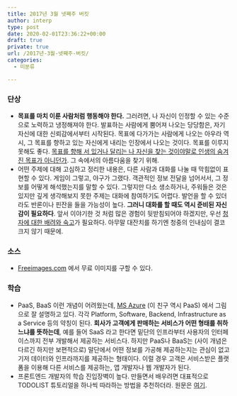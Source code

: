 ```yaml
---
title: 2017년 3월 넷째주 버킷
author: interp
type: post
date: 2020-02-01T23:36:22+00:00
draft: true
private: true
url: /2017년-3월-넷째주-버킷/
categories:
  - 미분류

---
```

### 단상

  * **목표를 마치 이룬 사람처럼 행동해야 한다.** 그러려면, 나 자신이 인정할 수 있는 수준으로 노력하고 냉정해져야 한다. 발표하는 사람에게 뿜어져 나오는 당당함은, 자기 자신에 대한 신뢰감에서부터 시작된다. 목표에 다가가는 사람에게 나오는 아우라 역시, 그 목표를 향하고 있는 자신에게 내리는 인장에서 나오는 것이다. 목표를 이루지 못해도 좋다. <span style="text-decoration: underline;">목표를 향해 서 있거나 달리는 나 자신을 찾는 것이야말로 인생의 숨겨진 목표가 아니던가</span>. 그 속에서의 아름다움을 찾기 위해.
  * 어떤 주제에 대해 고심하고 정리한 내용은, 다른 사람과 대화를 나눌 때 막힘없이 표현할 수 있다. 게임이 그렇고, 야구가 그랬다. 객관적인 정보 전달을 넘어서서, 그 정보를 어떻게 해석했는지를 말할 수 있다. 그렇지만 다소 생소하거나, 주워들은 것은 있지만 깊게 생각해보지 못한 주제는 대화에 참여하기도 어렵다. 발언을 할 수 있더라도 반론이나 핀잔을 들을 가능성이 높다. **그러니 대화를 할 때도 역시 준비된 자신감이 필요하다**. 앞서 이야기한 것 처럼 많은 경험이 뒷받침되어야 하겠지만, 우선 <span style="text-decoration: underline;">청자에 대한 배려와 숙고</span>가 필요하다. 아무말 대잔치를 하기엔 청중의 인내심이 결코 크지 않기 때문에.

### 소스

  * [Freeimages.com][1] 에서 무료 이미지를 구할 수 있다.

### 학습

  * PaaS, BaaS 이런 개념이 어려웠는데, [MS Azure][2] (이 친구 역시 PaaS) 에서 그림으로 잘 설명하고 있다. 각각 Platform, Software, Backend, Infrastructure as a Service 등의 약칭이 된다. **회사가 고객에게 판매하는 서비스가 어떤 형태를 취하느냐를 뜻하는데**, 예를 들어 SaaS 라고 한다면 밑단의 인프라부터 사용자의 인터페이스까지 전부 개발해서 제공하는 서비스다. 하지만 PaaS나 BaaS는 (사이 개념은 다르긴 하지만 보편적으로) 말단에서 어떤 정보를 가공해 제공하는지는 관심이 없고 기저 데이터와 인프라까지를 제공하는 형태이다. 이럴 경우 고객은 서비스받은 플랫폼을 이용해 다른 서비스를 제공하는, 앱 개발자나 웹 개발자가 된다.
  * 프론트엔드 개발자의 학습 진입장벽이 높다. 만들면서 배우려면 대표적으로 TODOLIST 튜토리얼을 하나씩 따라하는 방법을 추천하더라. 원문은 [여기][3].

 [1]: http://kr.freeimages.com
 [2]: https://azure.microsoft.com/ko-kr/overview/what-is-paas/?&wt.mc_id=AID529450_SEM_6rrjFxHD
 [3]: http://meshlabs.ghost.io/javascript-in-2017/